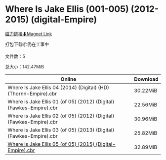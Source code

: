 # Where Is Jake Ellis (001-005) (2012-2015) (digital-Empire)

[磁力链接⬇Magnet Link](magnet:?xt=urn:btih:27c81005476075736c84dba4634e15f5cb51eb03&dn=Where%20Is%20Jake%20Ellis%20%28001-005%29%20%282012-2015%29%20%28digital-Empire%29)

打包下载📦仍在工事中

文件数：5

总大小：142.47MiB

Online | Download
--- | ---
Where Is Jake Ellis 04 (2014) (Digital) (HD) (Thornn-Empire).cbr | 30.22MiB
Where is Jake Ellis 01 (of 05) (2012) (Digital) (Fawkes-Empire).cbr | 22.56MiB
Where is Jake Ellis 02 (of 05) (2012) (Digital) (Fawkes-Empire).cbr | 30.96MiB
Where is Jake Ellis 03 (of 05) (2013) (Digital) (Fawkes-Empire).cbr | 25.82MiB
[Where is Jake Ellis 05 (of 05) (2015) (Digital-Empire).cbr](https://github.com/alicewish/markdown/blob/master/comic/Where-is-Jake-Ellis-05-of-05-2015-Digital-Empire-cbr.md) | 32.89MiB